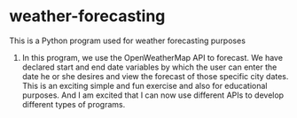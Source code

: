 # weather-forecasting
This is a  Python program used for weather forecasting purposes 
1. In this program, we use the OpenWeatherMap API to forecast. We have declared start and end date variables by which the user can enter the date he or she desires and  view the forecast of those specific city dates.
This is an exciting simple and fun exercise and also for educational purposes.
And I am excited that I can now use different APIs to develop different  types of programs.


